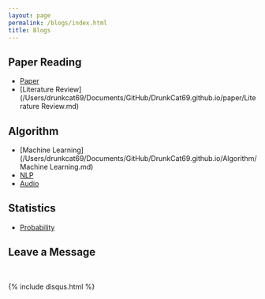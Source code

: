 ```yaml
---
layout: page
permalink: /blogs/index.html
title: Blogs
---
```


## Paper Reading

- [Paper](/Users/drunkcat69/Documents/GitHub/DrunkCat69.github.io/paper/Paper.md)
- [Literature Review](/Users/drunkcat69/Documents/GitHub/DrunkCat69.github.io/paper/Literature Review.md)

## Algorithm

- [Machine Learning](/Users/drunkcat69/Documents/GitHub/DrunkCat69.github.io/Algorithm/Machine Learning.md)
- [NLP](/Users/drunkcat69/Documents/GitHub/DrunkCat69.github.io/Algorithm/NLP.md)
- [Audio](/Users/drunkcat69/Documents/GitHub/DrunkCat69.github.io/Algorithm/Audio.md)

## Statistics

- [Probability](/Users/drunkcat69/Documents/GitHub/DrunkCat69.github.io/Statistics/Probability.md)

## Leave a Message

<br>

{% include disqus.html %} 

<br>

